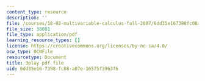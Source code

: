 ```yaml
---
content_type: resource
description: ''
file: /courses/18-02-multivariable-calculus-fall-2007/6dd35e167398fc08a07e16575f3963f6_UYe98CcxPbs.pdf
file_size: 38001
file_type: application/pdf
learning_resource_types: []
license: https://creativecommons.org/licenses/by-nc-sa/4.0/
ocw_type: OCWFile
resourcetype: Document
title: 3play pdf file
uid: 6dd35e16-7398-fc08-a07e-16575f3963f6
---
```

